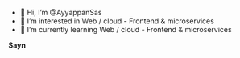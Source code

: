 - 👋 Hi, I’m @AyyappanSas
- 👀 I’m interested in Web / cloud - Frontend & microservices 
- 🌱 I’m currently learning Web / cloud - Frontend & microservices

<b>Sayn</b>
